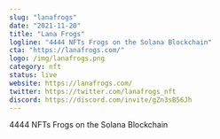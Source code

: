 ```yaml
---
slug: "lanafrogs"
date: "2021-11-20"
title: "Lana Frogs"
logline: "4444 NFTs Frogs on the Solana Blockchain"
cta: "https://lanafrogs.com/"
logo: /img/lanafrogs.png
category: nft
status: live
website: https://lanafrogs.com/
twitter: https://twitter.com/lanafrogs_nft
discord: https://discord.com/invite/gZn3sB56Jh
---
```


4444 NFTs Frogs on the Solana Blockchain
